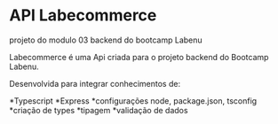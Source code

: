 # API Labecommerce

projeto do modulo 03 backend do bootcamp Labenu

Labecommerce é uma Api criada para o projeto backend do Bootcamp Labenu.

Desenvolvida para integrar conhecimentos de:

*Typescript
*Express
*configurações node, package.json, tsconfig
*criação de types
*tipagem
*validação de dados


